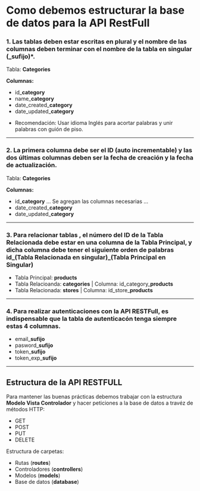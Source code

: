 
# Como debemos estructurar la base de datos para la API RestFull

### 1. Las tablas deben estar escritas en plural y el nombre de las columnas deben terminar con el nombre de la tabla en singular (_sufijo)*.
Tabla: **Categories**

**Columnas:**
* id_**category**
* name_**category**
* date_created_**category**
* date_updated_**category**

- Recomendación: Usar idioma Inglés para acortar palabras y unir palabras con guión de piso.

 --------------------------------------

### 2. La primera columna debe ser el ID (auto incrementable) y las dos últimas columnas deben ser la fecha de creación y la fecha de actualización.
Tabla: **Categories**

**Columnas:**
* id_**category**
... Se agregan las columnas necesarias ...
* date_created_**category**
* date_updated_**category**

--------------------------------------

### 3. Para relacionar tablas , el número del ID de la Tabla Relacionada debe estar en una columna de la Tabla Principal, y dicha columna debe tener el siguiente orden de palabras id_(Tabla Relacionada en singular)_(Tabla Principal en Singular)

- Tabla Principal: **products**
- Tabla Relacioanda: **categories**   | Columna: id_category_**products**
- Tabla Relacionada: **stores**       | Columna: id_store_**products**

--------------------------------------

### 4. Para realizar autenticaciones con la API RESTFull, es indispensable que la tabla de autenticacón tenga siempre estas 4 columnas.

- email_**sufijo**
- pasword_**sufijo**
- token_**sufijo**
- token_exp_**sufijo**

--------------------------------------

## Estructura de la API RESTFULL
Para mantener las buenas prácticas debemos trabajar con la estructura **Modelo Vista Controlador** y hacer peticiones a la base de datos a travéz de métodos HTTP:
- GET
- POST
- PUT 
- DELETE

Estructura de carpetas:
- Rutas (**routes**)
- Controladores (**controllers**)
- Modelos (**models**)
- Base de datos (**database**)

